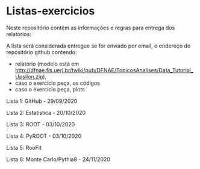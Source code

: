 # Listas-exercicios

Neste repositório contém as informações e regras para entrega dos relatórios:

A lista será considerada entregue se for enviado por email, o endereço do repositório github contendo:
* relatório (modelo está em http://dfnae.fis.uerj.br/twiki/pub/DFNAE/TopicosAnalises/Data_Tutorial_Upsilon.zip),
* caso o exercício peça, os códigos
* caso o exercício peça, plots

 Lista 1: GitHub - 29/09/2020
 
 Lista 2: Estatística - 20/10/2020
 
 Lista 3: ROOT - 03/10/2020
 
 Lista 4: PyROOT - 03/10/2020
 
 Lista 5: RooFit
 
 Lista 6: Monte Carlo/Pythia8 - 24/11/2020
